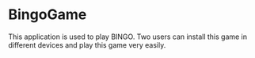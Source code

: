 # BingoGame
This application is used to play BINGO.
Two users can install this game in different devices and play this game very easily.
